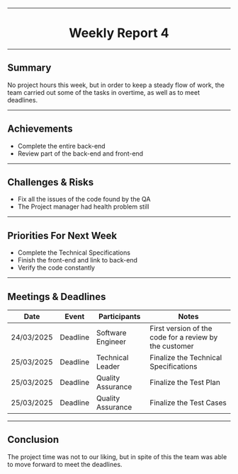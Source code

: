 <div align="center">

---

# Weekly Report 4 

</div>

---

## Summary  

No project hours this week, but in order to keep a steady flow of work, the team carried out some of the tasks in overtime, as well as to meet deadlines.

---

## Achievements  

- Complete the entire back-end
- Review part of the back-end and front-end

---

## Challenges & Risks  

- Fix all the issues of the code found by the QA
- The Project manager had health problem still

---

## Priorities For Next Week  

- Complete the Technical Specifications
- Finish the front-end and link to back-end
- Verify the code constantly

---

## Meetings & Deadlines  

| Date       | Event     | Participants       | Notes                                                   |
|------------|-----------|------------------- |-------------------------------------------------------- |
| 24/03/2025 | Deadline  | Software Engineer  | First version of the code for a review by the customer  |
| 25/03/2025 | Deadline  | Technical Leader   | Finalize the Technical Specifications                   |
| 25/03/2025 | Deadline  | Quality Assurance  | Finalize the Test Plan                                  |
| 25/03/2025 | Deadline  | Quality Assurance  | Finalize the Test Cases                                 |

---

## Conclusion  

The project time was not to our liking, but in spite of this the team was able to move forward to meet the deadlines.